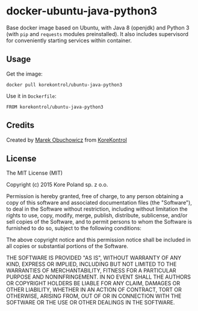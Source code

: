 # docker-ubuntu-java-python3
Base docker image based on Ubuntu, with Java 8 (openjdk) and Python 3 (with `pip` and `requests` modules preinstalled). It also includes supervisord for conveniently starting services within container.

## Usage
Get the image:
```
docker pull korekontrol/ubuntu-java-python3
```

Use it in `Dockerfile`:
```
FROM korekontrol/ubuntu-java-python3
```

## Credits
Created by [Marek Obuchowicz](https://github.com/marek-obuchowicz) from [KoreKontrol](https://www.korekontrol.eu/)

## License
The MIT License (MIT)

Copyright (c) 2015 Kore Poland sp. z o.o.

Permission is hereby granted, free of charge, to any person obtaining a copy
of this software and associated documentation files (the "Software"), to deal
in the Software without restriction, including without limitation the rights
to use, copy, modify, merge, publish, distribute, sublicense, and/or sell
copies of the Software, and to permit persons to whom the Software is
furnished to do so, subject to the following conditions:

The above copyright notice and this permission notice shall be included in
all copies or substantial portions of the Software.

THE SOFTWARE IS PROVIDED "AS IS", WITHOUT WARRANTY OF ANY KIND, EXPRESS OR
IMPLIED, INCLUDING BUT NOT LIMITED TO THE WARRANTIES OF MERCHANTABILITY,
FITNESS FOR A PARTICULAR PURPOSE AND NONINFRINGEMENT. IN NO EVENT SHALL THE
AUTHORS OR COPYRIGHT HOLDERS BE LIABLE FOR ANY CLAIM, DAMAGES OR OTHER
LIABILITY, WHETHER IN AN ACTION OF CONTRACT, TORT OR OTHERWISE, ARISING FROM,
OUT OF OR IN CONNECTION WITH THE SOFTWARE OR THE USE OR OTHER DEALINGS IN
THE SOFTWARE.

